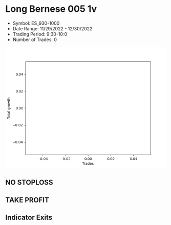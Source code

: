 # Long Bernese 005 1v 
- Symbol: ES_930-1000
- Date Range: 11/29/2022 - 12/30/2022
- Trading Period: 9:30-10:0
- Number of Trades: 0

![Plot](LongBernese0051vES_930-1000.png)
## NO STOPLOSS














## TAKE PROFIT











## Indicator Exits

